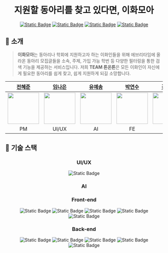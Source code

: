 <div align="center">
  
  # 지원할 동아리를 찾고 있다면, 이화모아
  <a href="https://team-tone-on-tone.notion.site/TEAM-fa4c2999a3ae4ab3acfcac4ef37e5262?pvs=74">![Static Badge](https://img.shields.io/badge/Notion-%23000000?style=for-the-badge&logo=notion&logoColor=white)</a>
  <a href="https://team-tone-on-tone.notion.site/cd783e93da7a4daf9d964a6b13a7bae8?v=8ad772c8f1c54b2cbfdd24e950f2aeef">![Static Badge](https://img.shields.io/badge/%ED%9A%8C%EC%9D%98%EB%A1%9D-%2300B295?style=for-the-badge)</a>
  <a href="https://docs.google.com/spreadsheets/d/1NQNVNIqZIxmdE8fUVJMCxag1gmKClhpjbpHTTpKZlcU/edit#gid=0">![Static Badge](https://img.shields.io/badge/%F0%9F%93%84%20API%20%EB%AA%85%EC%84%B8%EC%84%9C-%23064789?style=for-the-badge)</a>
  <a href="">![Static Badge](https://img.shields.io/badge/%EC%9D%B4%ED%99%94%EB%AA%A8%EC%95%84%20EWHAMOA-%2300462A?style=for-the-badge)</a>

</div>

## 🌱 소개
> **이화모아**는 동아리나 학회에 지원하고자 하는 이화인들을 위해 에브리타임에 올라온 동아리 모집글들을 소속, 주제, 가입 가능 학번 등 다양한 필터링을 통한 검색 기능을 제공하는 서비스입니다. 저희 **TEAM 톤온톤**은 모든 이화인이 자신에게 필요한 동아리를 쉽게 찾고, 쉽게 지원하게 되길 소망합니다.
<div align="center">
  
  |[전혜준]()|[임나은](https://github.com/eunkr82)|[유예송](https://github.com/pipiyuye)|[박연수](https://github.com/piaoyanxiu)|[김겨레](https://github.com/gyesswhat)|
  |:---:|:---:|:---:|:---:|:---:|
  |<img src="https://ifh.cc/g/7pbbTJ.jpg" width="100"/>|<img src="https://avatars.githubusercontent.com/u/122524310?v=4" width="100"/>|<img src="https://avatars.githubusercontent.com/u/128354796?v=4" width="100">|<img src="https://avatars.githubusercontent.com/u/135508811?v=4" width="100"/>|<img src="https://avatars.githubusercontent.com/u/141820077?v=4" width="100"/>|
  |PM|UI/UX|AI|FE|BE|
</div>

## 🧩 기술 스택
<div align="center">

  ### UI/UX
  ![Static Badge](https://img.shields.io/badge/Figma-%23F24E1E?style=for-the-badge&logo=figma&logoColor=white)
  <!-- ![Static Badge](https://img.shields.io/badge/HTML-%23E34F26?style=for-the-badge&logo=html5&logoColor=white)
  ![Static Badge](https://img.shields.io/badge/CSS-%231572B6?style=for-the-badge&logo=css3&logoColor=white)
  ![Static Badge](https://img.shields.io/badge/javascript-%23F7DF1E?style=for-the-badge&logo=javascript&logoColor=black)
  ![Static Badge](https://img.shields.io/badge/ANGULAR-%230F0F11?style=for-the-badge&logo=ANGULAR&logoColor=white) -->
  
  ### AI
  ### Front-end
  ![Static Badge](https://img.shields.io/badge/HTML-%23E34F26?style=for-the-badge&logo=html5&logoColor=white)
  ![Static Badge](https://img.shields.io/badge/CSS-%231572B6?style=for-the-badge&logo=css3&logoColor=white)
  ![Static Badge](https://img.shields.io/badge/javascript-%23F7DF1E?style=for-the-badge&logo=javascript&logoColor=black)
  ![Static Badge](https://img.shields.io/badge/REACT-%2361DAFB?style=for-the-badge&logo=react&logoColor=black) 
  ![Static Badge](https://img.shields.io/badge/vercel-%23000000?style=for-the-badge&logo=Vercel&logoColor=white)

  ### Back-end
  ![Static Badge](https://img.shields.io/badge/SPRING%20BOOT-%236DB33F?style=for-the-badge&logo=springboot&logoColor=white)
  ![Static Badge](https://img.shields.io/badge/SPRING%20security-%236DB33F?style=for-the-badge&logo=springsecurity&logoColor=white)
  ![Static Badge](https://img.shields.io/badge/mysql-%234479A1?style=for-the-badge&logo=mysql&logoColor=white)
  ![Static Badge](https://img.shields.io/badge/amazon%20ec2-%23FF9900?style=for-the-badge&logo=amazonec2&logoColor=white)
  ![Static Badge](https://img.shields.io/badge/amazon%20rds-%23527FFF?style=for-the-badge&logo=amazonrds&logoColor=white)
  
</div>
<br>

<!-- ## 🎨 Color Scheme -->
